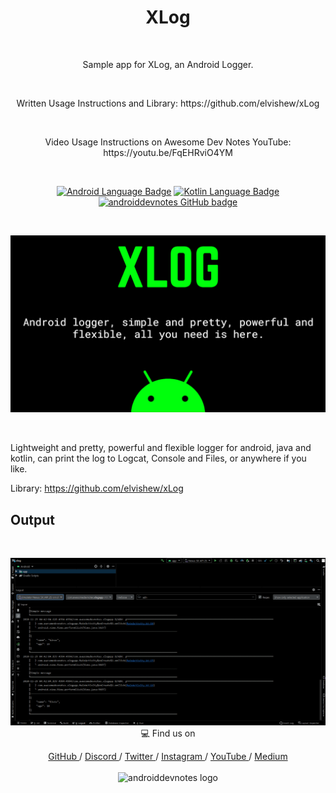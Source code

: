 <h1 align="center">XLog</h1></br>

<p align="center">
Sample app for XLog, an Android Logger.
</p>
<br>

<p align="center">
Written Usage Instructions and Library: https://github.com/elvishew/xLog
</p>
<br>

<p align="center">
Video Usage Instructions on Awesome Dev Notes YouTube: https://youtu.be/FqEHRviO4YM
</p>
<br>

<p align="center">
  <a href="#"><img alt="Android Language Badge" src="https://badgen.net/badge/OS/Android?icon=https://raw.githubusercontent.com/androiddevnotes/learn-jetpack-compose-android/master/assets/android.svg&color=3ddc84"/></a>
  <a href="#"><img alt="Kotlin Language Badge" src="https://badgen.net/badge/language/Kotlin?icon=https://raw.githubusercontent.com/androiddevnotes/learn-jetpack-compose-android/master/assets/kotlin.svg&color=f18e33"/></a>
  <a href="https://github.com/androiddevnotes"><img alt="androiddevnotes GitHub badge" src="https://badgen.net/badge/GitHub/androiddevnotes?icon=github&color=24292e"/></a>

</p>

<br>
<p align="center">
<img src="assets/xlog.png" alt="xlog awesomedevnotes - androiddevnotes youtube thumbnail"></img>
</p><br>

Lightweight and pretty, powerful and flexible logger for android, java and kotlin, can print the log to Logcat, Console and Files, or anywhere if you like.

Library: https://github.com/elvishew/xLog

## Output

<br>

<p align="center">
<img src="assets/logcat.png" alt="Output></img>
</p>

<br>

## :computer: Find us on

<div align="center">
	<a href="https://github.com/androiddevnotes"> GitHub </a> / <a href="https://discord.gg/vBnEhuC"> Discord </a> / <a href="https://twitter.com/androiddevnotes"> Twitter </a> / <a href="https://www.instagram.com/androiddevnotes"> Instagram </a> / <a href="https://www.youtube.com/channel/UCQATLaT0xKkSm-KKVQzpu0Q"> YouTube </a> / <a href="https://medium.com/@androiddevnotes"> Medium </a>
	<br><br>
    <img width="320px" src="https://raw.githubusercontent.com/androiddevnotes/androiddevnotes/master/assets/androiddevnotes.png" alt="androiddevnotes logo"></img>
</div>